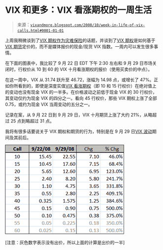 <!--yml

分类：未分类

日期：2024-05-18 18:24:02

-->

# VIX 和更多：VIX 看涨期权的一周生活

> 来源：[`vixandmore.blogspot.com/2008/10/week-in-life-of-vix-calls.html#0001-01-01`](http://vixandmore.blogspot.com/2008/10/week-in-life-of-vix-calls.html#0001-01-01)

上周我稍微谈到了[VIX 期权作为灾难保险](http://vixandmore.blogspot.com/2008/09/vix-options-as-catastrophe-insurance.html)的话题，并谈到了[VIX 期权](http://vixandmore.blogspot.com/search/label/VIX%20options)是如何基于[VIX 期货](http://vixandmore.blogspot.com/search/label/VIX%20futures)定价的，而不是媒体报价的现金/现货 VIX 指数。一周内可以发生很多事情。

在下面的图表中，我比较了 9 月 22 日 EDT 下午 2:30 左右和 9 月 29 日市场关闭时，行权价从 10 到 60 的 VIX 十月看涨期权的报价（使用买卖价的中点）。

在这一周中，VIX 从 31.74 跃升至 46.72，涨幅为 14.98 点，或增长了 47%。正如你所看到的，即使是深度实值[VIX 看涨期权](http://vixandmore.blogspot.com/search/label/VIX%20calls)（即 10 和 15 行权价）在绝对值上的变动也没有现金 VIX 的一半多。在价格波动之前低于现金 VIX 的 30 行权价，其变动仅约为现金 VIX 的四分之一。看向 45 行权价，那些 VIX 期权上涨了全部 0.75，或约为现金 VIX 当周变动的五分之一。

记录在案，从 9 月 22 日到 9 月 29 日，VIX 十月期货上涨了大约 21%，从略超过 25 点到略超过 31 点。

我将有很多话要说关于 VIX 期权和期货的行为，特别是在 9 月 29 日[VIX 波动](http://vixandmore.blogspot.com/search/label/VIX%20spikes)期间及其前后。

![](img/3766f5ba87a06052a3ebc9a5728b0853.png)

[注意：灰色数字表示没有出价，所以上面的计算是出价的一半]
